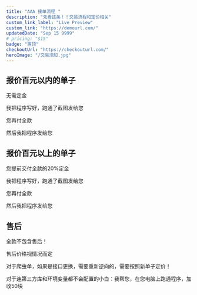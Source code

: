 ```yaml
---
title: "AAA 接单流程 "
description: "先看这条！！交易流程和定价相关"
custom_link_label: "Live Preview"
custom_link: "https://demourl.com/"
updatedDate: "Sep 15 9999"
# pricing: "$15"
badge: "置顶"
checkoutUrl: "https://checkouturl.com/"
heroImage: "/交易须知.jpg"
---
```






## 报价百元以内的单子

无需定金

我把程序写好，跑通了截图发给您

您再付全款

然后我把程序发给您



## 报价百元以上的单子

您提前交付全款的20%定金

我把程序写好，跑通了截图发给您

您再付全款

然后我把程序发给您





## 售后

全款不包含售后！

售后价格视情况而定

对于爬虫单，如果是接口更换，需要重新逆向的，需要按照新单子定价！

对于连第三方库和环境变量都不会配置的小白：我帮您，在您电脑上跑通程序，加收50块

